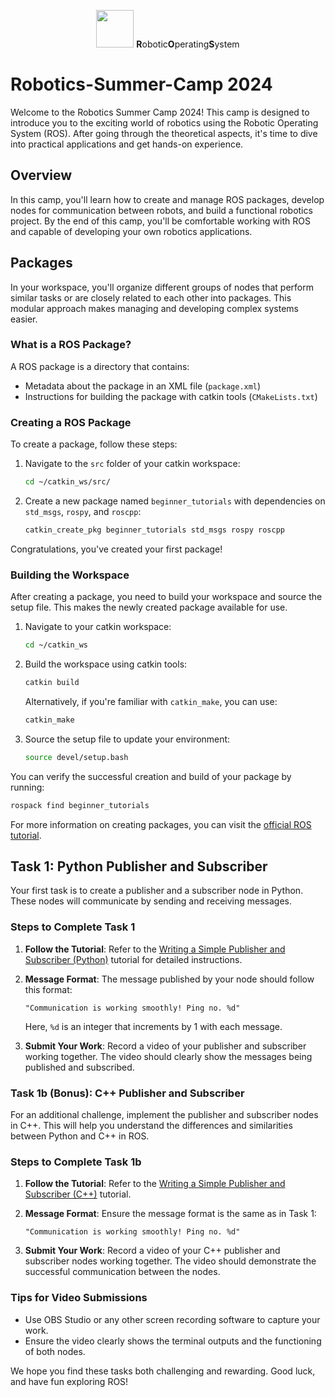 <p align="center"><img src="https://answers.ros.org/upfiles/14554624266871161.png" width="60" height="60"> <b>R</b>obotic<b>O</b>perating<b>S</b>ystem 

<h1>Robotics-Summer-Camp 2024</h1> </p>

Welcome to the Robotics Summer Camp 2024! This camp is designed to introduce you to the exciting world of robotics using the Robotic Operating System (ROS). After going through the theoretical aspects, it's time to dive into practical applications and get hands-on experience.

## Overview
In this camp, you'll learn how to create and manage ROS packages, develop nodes for communication between robots, and build a functional robotics project. By the end of this camp, you'll be comfortable working with ROS and capable of developing your own robotics applications.

## Packages
In your workspace, you'll organize different groups of nodes that perform similar tasks or are closely related to each other into packages. This modular approach makes managing and developing complex systems easier. 

### What is a ROS Package?
A ROS package is a directory that contains:
- Metadata about the package in an XML file (`package.xml`)
- Instructions for building the package with catkin tools (`CMakeLists.txt`)

### Creating a ROS Package
To create a package, follow these steps:

1. Navigate to the `src` folder of your catkin workspace:
    ```bash
    cd ~/catkin_ws/src/
    ```

2. Create a new package named `beginner_tutorials` with dependencies on `std_msgs`, `rospy`, and `roscpp`:
    ```bash
    catkin_create_pkg beginner_tutorials std_msgs rospy roscpp
    ```

Congratulations, you've created your first package!

### Building the Workspace
After creating a package, you need to build your workspace and source the setup file. This makes the newly created package available for use.

1. Navigate to your catkin workspace:
    ```bash
    cd ~/catkin_ws
    ```

2. Build the workspace using catkin tools:
    ```bash
    catkin build
    ```
    Alternatively, if you're familiar with `catkin_make`, you can use:
    ```bash
    catkin_make
    ```

3. Source the setup file to update your environment:
    ```bash
    source devel/setup.bash
    ```

You can verify the successful creation and build of your package by running:
```bash
rospack find beginner_tutorials
```

For more information on creating packages, you can visit the [official ROS tutorial](https://wiki.ros.org/ROS/Tutorials/CreatingPackage).

## Task 1: Python Publisher and Subscriber

Your first task is to create a publisher and a subscriber node in Python. These nodes will communicate by sending and receiving messages.

### Steps to Complete Task 1

1. **Follow the Tutorial**:
    Refer to the [Writing a Simple Publisher and Subscriber (Python)](https://wiki.ros.org/ROS/Tutorials/WritingPublisherSubscriber%28python%29) tutorial for detailed instructions.

2. **Message Format**:
    The message published by your node should follow this format:
    ```
    "Communication is working smoothly! Ping no. %d"
    ```
    Here, `%d` is an integer that increments by 1 with each message.

3. **Submit Your Work**:
    Record a video of your publisher and subscriber working together. The video should clearly show the messages being published and subscribed.

### Task 1b (Bonus): C++ Publisher and Subscriber

For an additional challenge, implement the publisher and subscriber nodes in C++. This will help you understand the differences and similarities between Python and C++ in ROS.

### Steps to Complete Task 1b

1. **Follow the Tutorial**:
    Refer to the [Writing a Simple Publisher and Subscriber (C++)](https://wiki.ros.org/ROS/Tutorials/WritingPublisherSubscriber%28c%2B%2B%29) tutorial.

2. **Message Format**:
    Ensure the message format is the same as in Task 1:
    ```
    "Communication is working smoothly! Ping no. %d"
    ```

3. **Submit Your Work**:
    Record a video of your C++ publisher and subscriber nodes working together. The video should demonstrate the successful communication between the nodes.

### Tips for Video Submissions
- Use OBS Studio or any other screen recording software to capture your work.
- Ensure the video clearly shows the terminal outputs and the functioning of both nodes.

We hope you find these tasks both challenging and rewarding. Good luck, and have fun exploring ROS!
